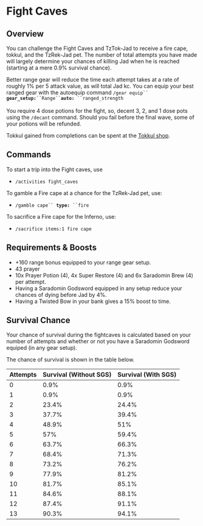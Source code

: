 # Fight Caves

## Overview

You can challenge the Fight Caves and TzTok-Jad to receive a fire cape, tokkul, and the TzRek-Jad pet. The number of total attempts you have made will largely determine your chances of killing Jad when he is reached (starting at a mere 0.9% survival chance).

Better range gear will reduce the time each attempt takes at a rate of roughly 1% per 5 attack value, as will total Jad kc. You can equip your best ranged gear with the autoequip command `/gear equip`` `**`gear_setup:`**` ``Range`` `**`auto:`**` ``ranged_strength`\
\
You require 4 dose potions for the fight, so, decent 3, 2, and 1 dose pots using the `/decant` command. Should you fail before the final wave, some of your potions will be refunded.

Tokkul gained from completions can be spent at the [Tokkul shop](https://wiki.oldschool.gg/bosses/fight-caves/tokkul-shop).

## Commands

To start a trip into the Fight caves, use

* `/activities fight_caves`

To gamble a Fire cape at a chance for the TzRek-Jad pet, use:

* `/gamble cape`` `**`type:`**` ``fire`

To sacrifice a Fire cape for the Inferno, use:

* `/sacrifice items:1 fire cape`

## Requirements & Boosts

* \+160 range bonus equipped to your range gear setup.
* 43 prayer&#x20;
* 10x Prayer Potion (4), 4x Super Restore (4) and 6x Saradomin Brew (4) per attempt.
* Having a Saradomin Godsword equipped in any setup reduce your chances of dying before Jad by 4%.
* Having a Twisted Bow in your bank gives a 15% boost to time.

## Survival Chance

Your chance of survival during the fightcaves is calculated based on your number of attempts and whether or not you have a Saradomin Godsword equiped (in any gear setup).

The chance of survival is shown in the table below.

| Attempts | Survival (Without SGS) | Survival (With SGS) |
| -------- | ---------------------- | ------------------- |
| 0        | 0.9%                   | 0.9%                |
| 1        | 0.9%                   | 0.9%                |
| 2        | 23.4%                  | 24.4%               |
| 3        | 37.7%                  | 39.4%               |
| 4        | 48.9%                  | 51%                 |
| 5        | 57%                    | 59.4%               |
| 6        | 63.7%                  | 66.3%               |
| 7        | 68.4%                  | 71.3%               |
| 8        | 73.2%                  | 76.2%               |
| 9        | 77.9%                  | 81.2%               |
| 10       | 81.7%                  | 85.1%               |
| 11       | 84.6%                  | 88.1%               |
| 12       | 87.4%                  | 91.1%               |
| 13       | 90.3%                  | 94.1%               |
